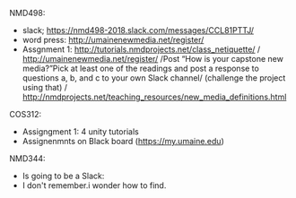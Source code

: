 NMD498:
- slack; https://nmd498-2018.slack.com/messages/CCL81PTTJ/
- word press: http://umainenewmedia.net/register/
- Assgnment 1: http://tutorials.nmdprojects.net/class_netiquette/ / http://umainenewmedia.net/register/ /Post “How is your capstone new media?”Pick at least one of the readings and post a response to questions a, b, and c to your own Slack channel/ (challenge the project using that) / http://nmdprojects.net/teaching_resources/new_media_definitions.html


COS312: 
- Assigngment 1: 4 unity tutorials
- Assignenmnts on Black board (https://my.umaine.edu)

NMD344:
- Is going to be a Slack: 
- I don't remember.i wonder how to find.
